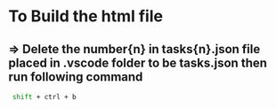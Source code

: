 # To Build the html file

## => Delete the number{n} in tasks{n}.json file placed in .vscode folder to be tasks.json then run following command

```bash
 shift + ctrl + b
```
